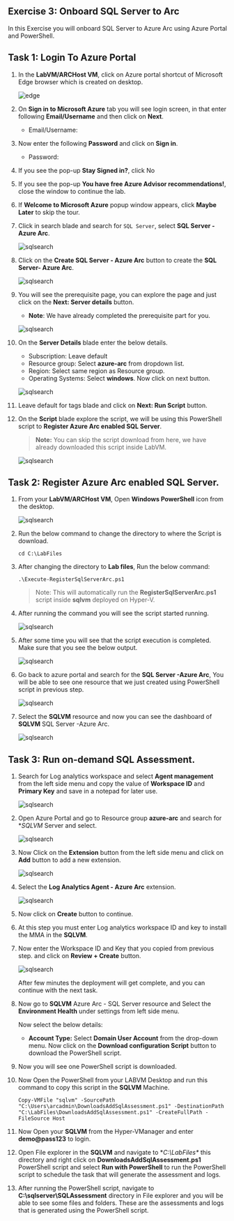 ## Exercise 3: Onboard SQL Server to Arc
In this Exercise you will onboard SQL Server to Azure Arc using Azure Portal and PowerShell.

## Task 1: Login To Azure Portal

1. In the **LabVM/ARCHost VM**, click on Azure portal shortcut of Microsoft Edge browser which is created on desktop.
  
    ![](.././media/0.png "edge")
   
1. On **Sign in to Microsoft Azure** tab you will see login screen, in that enter following **Email/Username** and then click on **Next**. 
   * Email/Username: <inject key="AzureAdUserEmail"></inject>
   
1. Now enter the following **Password** and click on **Sign in**.
   * Password: <inject key="AzureAdUserPassword"></inject>
   
1. If you see the pop-up **Stay Signed in?**, click No

1. If you see the pop-up **You have free Azure Advisor recommendations!**, close the window to continue the lab.

1. If **Welcome to Microsoft Azure** popup window appears, click **Maybe Later** to skip the tour.
      
1. Click in search blade and search for ```SQL Server```, select **SQL Server - Azure Arc**.
 
    ![](.././media/sqlserver.png "sqlsearch")
   
1. Click on the **Create SQL Server - Azure Arc** button to create the **SQL Server- Azure Arc**. 
 
    ![](.././media/createsql.png "sqlsearch")
   
1. You will see the prerequisite page, you can explore the page and just click on the **Next: Server details** button.
    
    - **Note**: We have already completed the prerequisite part for you. 
    
    ![](.././media/presql.png "sqlsearch")
   
1. On the **Server Details** blade enter the below details.
 
     - Subscription: Leave default
     - Resource group: Select **azure-arc** from dropdown list.
     - Region: Select same region as Resource group.
     - Operating Systems: Select **windows**.
       Now click on next button.
   
    ![](.././media/detailsql.png "sqlsearch")
   
1. Leave default for tags blade and click on **Next: Run Script** button.
 
1. On the **Script** blade explore the script, we will be using this PowerShell script to **Register Azure Arc enabled SQL Server**.
 
     > **Note:** You can skip the script download from here, we have already downloaded this script inside LabVM.
    
    ![](.././media/runsql.png "sqlsearch")
     
## Task 2: Register Azure Arc enabled SQL Server.

1. From your **LabVM/ARCHost VM**, Open **Windows PowerShell** icon from the desktop.
 
    ![](.././media/powershell.png "sqlsearch")
  
1. Run the below command to change the directory to where the Script is download.
 
     ``` cd C:\LabFiles ```
     
1. After changing the directory to **Lab files**, Run the below command:

     ``` .\Execute-RegisterSqlServerArc.ps1 ```
     
    > Note: This will automatically run the **RegisterSqlServerArc.ps1** script inside **sqlvm** deployed on Hyper-V.

1. After running the command you will see the script started running.

    ![](.././media/run.png "sqlsearch")
  
1. After some time you will see that the script execution is completed. Make sure that you see the below output.

    ![](.././media/completed.png "sqlsearch")
  
1. Go back to azure portal and search for the **SQL Server -Azure Arc**, You will be able to see one resource that we just created using PowerShell script in previous step.

    ![](.././media/sqlvm.png "sqlsearch")
  
 1. Select the **SQLVM** resource and now you can see the dashboard of **SQLVM** SQL Server -Azure Arc.

    ![](.././media/dashsql.png "sqlsearch")
 
 
## Task 3: Run on-demand SQL Assessment.



 1. Search for Log analytics workspace and select **Agent management** from the left side menu and copy the value of **Workspace ID** and **Primary Key** and save in a notepad for later use.
 
    ![](.././media/log.png "sqlsearch")

 1. Open Azure Portal and go to Resource group **azure-arc** and search for **SQLVM* Server and select.
 
    ![](.././media/sqlserver1.png "sqlsearch") 
    
 1. Now Click on the **Extension** button from the left side menu and click on **Add** button to add a new extension.
 
    ![](.././media/mma.png "sqlsearch")
    
 1. Select the **Log Analytics Agent - Azure Arc** extension.
 
    ![](.././media/extension1.png "sqlsearch")
    
 1. Now click on **Create** button to continue. 
   
 1. At this step you must enter Log analytics workspace ID and key to install the MMA in the **SQLVM**.
  
 1. Now enter the Workspace ID and Key that you copied from previous step. and click on **Review + Create** button. 
 
    ![](.././media/create1.png "sqlsearch")
   
    After few minutes the deployment will get complete, and you can continue with the next task.
 
 1. Now go to **SQLVM** Azure Arc - SQL Server resource and Select the **Environment Health** under settings from left side menu.
    
    Now select the below details:
    * **Account Type:** Select **Domain User Account** from the drop-down menu.
    Now click on the **Download configuration Script** button to download the PowerShell script.
    
    [](.././media/sqlvm.png "sqlsearch")
    
 1. Now you will see one PowerShell script is downloaded.
   
    [](.././media/download.png "sqlsearch")
    
 1. Now Open the PowerShell from your LABVM Desktop and run this command to copy this script in the **SQLVM** Machine.
    
    ``` Copy-VMFile "sqlvm" -SourcePath "C:\Users\arcadmin\DownloadsAddSqlAssessment.ps1" -DestinationPath "C:\LabFiles\DownloadsAddSqlAssessment.ps1" -CreateFullPath -FileSource Host ```
    
 1. Now Open your **SQLVM** from the Hyper-VManager and enter **demo@pass123** to login.
 
 1. Open File explorer in the **SQLVM** and navigate to **C:\LabFiles\** this directory and right click on **DownloadsAddSqlAssessment.ps1** PowerShell script and select **Run with PowerShell** to run the PowerShell script to schedule the task that will generate the assessment and logs.
 
    [](.././media/file.png "sqlsearch")
    
 1. After running the PowerShell script, navigate to **C:\sqlserver\SQLAssessment** directory in File explorer and you will be able to see some files and folders. These are the assessments and logs that is generated using the PowerShell script.
 
